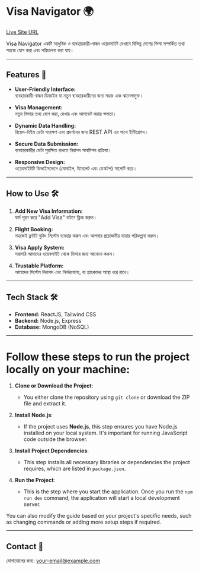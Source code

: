 # **Visa Navigator** 🌍  
[Live Site URL](https://visa-navigator-a94fc.web.app)

Visa Navigator একটি আধুনিক ও ব্যবহারকারী-বান্ধব ওয়েবসাইট যেখানে বিভিন্ন দেশের ভিসা সম্পর্কিত তথ্য সহজে যোগ করা এবং পরিচালনা করা যায়।

---

## **Features** 🚀

- **User-Friendly Interface:**  
  ব্যবহারকারী-বান্ধব ডিজাইন যা নতুন ব্যবহারকারীদের জন্য সহজ এবং ঝামেলামুক্ত।  
 
- **Visa Management:**  
  নতুন ভিসার তথ্য যোগ করা, দেখার এবং আপডেট করার ক্ষমতা।  

- **Dynamic Data Handling:**  
  রিয়েল-টাইম ডেটা সংরক্ষণ এবং প্রদর্শনের জন্য REST API এর সাথে ইন্টিগ্রেশন।  

- **Secure Data Submission:**  
  ব্যবহারকারীর ডেটা সুরক্ষিত রাখতে নিরাপদ সাবমিশন প্রক্রিয়া।  

- **Responsive Design:**  
  ওয়েবসাইটটি ডিভাইসভেদে (মোবাইল, ট্যাবলেট এবং ডেস্কটপ) সাপোর্ট করে।  

---

## **How to Use** 🛠️

1. **Add New Visa Information:**  
   ফর্ম পূরণ করে "Add Visa" বাটনে ক্লিক করুন।  

2. **Flight Booking:**  
   সহজেই ফ্লাইট বুকিং সিস্টেম ব্যবহার করুন এবং আপনার প্রয়োজনীয় যাত্রার পরিকল্পনা করুন।  

3. **Visa Apply System:**  
   সরাসরি আমাদের ওয়েবসাইট থেকে ভিসার জন্য আবেদন করুন।  

4. **Trustable Platform:**  
   আমাদের সিস্টেম নিরাপদ এবং নির্ভরযোগ্য, যা গ্রাহকদের আস্থা ধরে রাখে।


---

## **Tech Stack** 🛠️

- **Frontend:** ReactJS, Tailwind CSS  
- **Backend:** Node.js, Express  
- **Database:** MongoDB (NoSQL)  

---

# Follow these steps to run the project locally on your machine:
1. **Clone or Download the Project**:  
   - You either clone the repository using `git clone` or download the ZIP file and extract it.
   
2. **Install Node.js**:  
   - If the project uses **Node.js**, this step ensures you have Node.js installed on your local system. It's important for running JavaScript code outside the browser.

3. **Install Project Dependencies**:  
   - This step installs all necessary libraries or dependencies the project requires, which are listed in `package.json`.

4. **Run the Project**:  
   - This is the step where you start the application. Once you run the `npm run dev` command, the application will start a local development server.

You can also modify the guide based on your project's specific needs, such as changing commands or adding more setup steps if required.

---

## **Contact** 📧

যোগাযোগের জন্য: [your-email@example.com](mailto:your-email@example.com)
